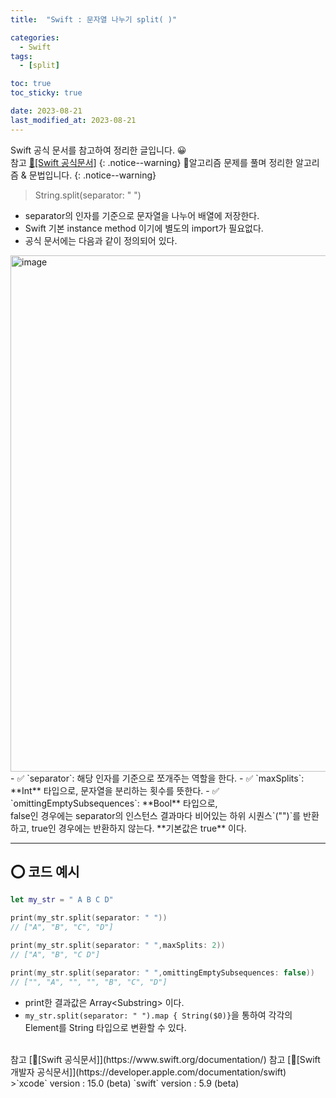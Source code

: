 ```yaml
---
title:  "Swift : 문자열 나누기 split( )" 

categories:
  - Swift
tags:
  - [split]

toc: true
toc_sticky: true

date: 2023-08-21
last_modified_at: 2023-08-21
---
```

Swift 공식 문서를 참고하여 정리한 글입니다. 😀    
참고 [🍎[Swift 공식문서]](https://www.swift.org/documentation/)
{: .notice--warning}
🍏알고리즘 문제를 풀며 정리한 알고리즘 & 문법입니다.
{: .notice--warning}

>String.split(separator: " ")

- separator의 인자를 기준으로 문자열을 나누어 배열에 저장한다.
- Swift 기본 instance method 이기에 별도의 import가 필요없다.
- 공식 문서에는 다음과 같이 정의되어 있다.
<img width="826" alt="image" src="https://github.com/iOS-Dev-Hyun/iOS-Dev-Hyun.github.io/assets/142004247/2709c2e9-8499-49cf-bf6c-d25b9a0ee04c">
- ✅ `separator`: 해당 인자를 기준으로 쪼개주는 역할을 한다.
- ✅ `maxSplits`: **Int** 타입으로, 문자열을 분리하는 횟수를 뜻한다.
- ✅ `omittingEmptySubsequences`: **Bool** 타입으로, <br> false인 경우에는 separator의 인스턴스 결과마다 비어있는 하위 시퀀스`("")`를 반환하고, true인 경우에는 반환하지 않는다. **기본값은 true** 이다.

---
## ⭕️ 코드 예시
```swift
let my_str = " A B C D"

print(my_str.split(separator: " "))
// ["A", "B", "C", "D"]

print(my_str.split(separator: " ",maxSplits: 2))
// ["A", "B", "C D"]

print(my_str.split(separator: " ",omittingEmptySubsequences: false))
// ["", "A", "", "", "B", "C", "D"]
```
- print한 결과값은 Array\<Substring> 이다.
- `my_str.split(separator: " ").map { String($0)}`을 통하여 각각의 Element를 String 타입으로 변환할 수 있다.



<br>
참고 [🍎[Swift 공식문서]](https://www.swift.org/documentation/)   
참고 [🍎[Swift 개발자 공식문서]](https://developer.apple.com/documentation/swift)
<br>
>`xcode` version : 15.0 (beta)   
`swift` version : 5.9 (beta)